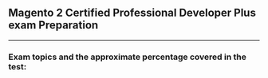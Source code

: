 ## Magento 2 Certified Professional Developer Plus exam Preparation

***

### Exam topics and the approximate percentage covered in the test:
